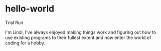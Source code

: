 # hello-world
Trial Run

I'm Lindi, I've always enjoyed making things work and figuring out how to use existing programs to their fullest extent and now enter the world of coding for a hobby.
